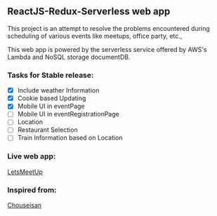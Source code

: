 ## ReactJS-Redux-Serverless web app
This project is an attempt to resolve the problems encountered during scheduling of various events like meetups, office party, etc.,

This web app is powered by the serverless service offered by AWS's Lambda and NoSQL storage documentDB.

### Tasks for Stable release:
 - [x] Include weather Information
 - [x] Cookie based Updating
 - [x] Mobile UI in eventPage
 - [ ] Mobile UI in eventRegistrationPage
 - [ ] Location
 - [ ] Restaurant Selection
 - [ ] Train Information based on Location

### Live web app:
[LetsMeetUp](http://letsmeetupp.azurewebsites.net)

### Inspired from:
[Chouseisan](https://chouseisan.com/)
